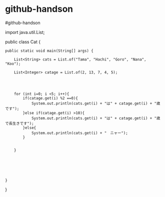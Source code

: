 # github-handson
#github-handson



import java.util.List;

public class Cat {

    public static void main(String[] args) {

        List<String> cats = List.of("Tama", "Hachi", "Goro", "Nana", "Koo");

        List<Integer> catage = List.of(2, 13, 7, 4, 5);



    
        for (int i=0; i <5; i++){
            if(catage.get(i) %2 ==0){
                System.out.println(cats.get(i) + "は" + catage.get(i) + "歳です");
            }else if(catage.get(i) >10){
                System.out.println(cats.get(i) + "は" + catage.get(i) + "歳で長生きです");
            }else{
                System.out.println(cats.get(i) + "　ニャー");
            }


        }






    }










}


